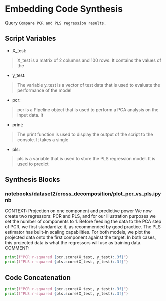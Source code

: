 # Embedding Code Synthesis
Query `Compare PCR and PLS regression results.`
## Script Variables
- X_test:<br>
>X_test is a matrix of 2 columns and 100 rows. It contains the values of the
- y_test:<br>
>The variable y_test is a vector of test data that is used to evaluate the performance of the model
- pcr:<br>
>pcr is a Pipeline object that is used to perform a PCA analysis on the input data. It
- print:<br>
>The print function is used to display the output of the script to the console. It takes a single
- pls:<br>
>pls is a variable that is used to store the PLS regression model. It is used to predict
## Synthesis Blocks
### notebooks/dataset2/cross_decomposition/plot_pcr_vs_pls.ipynb
CONTEXT:  Projection on one component and predictive power  We now create two regressors: PCR and PLS, and for our illustration purposes we set the
number of components to 1. Before feeding the data to the PCA step of PCR, we first standardize it, as recommended by good practice. The PLS estimator
has built-in scaling capabilities.  For both models, we plot the projected data onto the first component against the target. In both cases, this
projected data is what the regressors will use as training data.   COMMENT:
```python
print(f"PCR r-squared {pcr.score(X_test, y_test):.3f}")
print(f"PLS r-squared {pls.score(X_test, y_test):.3f}")
```

## Code Concatenation
```python
print(f"PCR r-squared {pcr.score(X_test, y_test):.3f}")
print(f"PLS r-squared {pls.score(X_test, y_test):.3f}")
```
